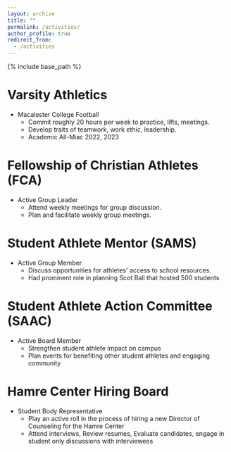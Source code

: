 ```yaml
---
layout: archive
title: ""
permalink: /activities/
author_profile: true
redirect_from:
  - /activities
---
```


{% include base_path %}

Varsity Athletics
======
* Macalester College Football
  * Commit roughly 20 hours per week to practice, lifts, meetings.
  * Develop traits of teamwork, work ethic, leadership.
  * Academic All-Miac 2022, 2023

Fellowship of Christian Athletes (FCA)
======
* Active Group Leader
  * Attend weekly meetings for group discussion.
  * Plan and facilitate weekly group meetings. 

Student Athlete Mentor (SAMS)
======
* Active Group Member
  * Discuss opportunities for athletes' access to school resources.
  * Had prominent role in planning Scot Ball that hosted 500 students

Student Athlete Action Committee (SAAC)
======
* Active Board Member
  * Strengthen student athlete impact on campus
  * Plan events for benefiting other student athletes and engaging community

Hamre Center Hiring Board 
======
* Student Body Representative
  * Play an active roll in the process of hiring a new Director of Counseling for the Hamre Center
  * Attend interviews, Review resumes, Evaluate candidates, engage in student only discussions with interviewees
  
